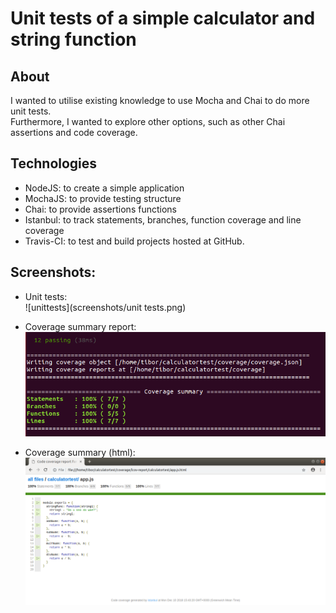 Unit tests of a simple calculator and string function
===

About
---
I wanted to utilise existing knowledge to use Mocha and Chai to do more unit tests.<br />
Furthermore, I wanted to explore other options, such as other Chai assertions and code coverage.

Technologies
---
- NodeJS: to create a simple application
- MochaJS: to provide testing structure
- Chai: to provide assertions functions
- Istanbul: to track statements, branches, function coverage and line coverage
- Travis-CI: to test and build projects hosted at GitHub.

Screenshots:
---
- Unit tests:<br />
  ![unittests](screenshots/unit tests.png)

- Coverage summary report:<br />
  ![coveragesummary](screenshots/istanbul.png)

- Coverage summary (html):<br />
  ![coveragehtml](screenshots/istanbulhtmlreport.png)
